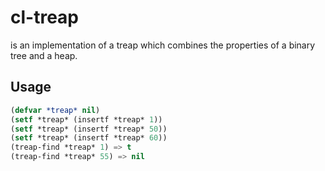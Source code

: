 # cl-treap

is an implementation of a treap which combines the properties of a binary tree and a heap.

## Usage

```lisp
(defvar *treap* nil)
(setf *treap* (insertf *treap* 1))
(setf *treap* (insertf *treap* 50))
(setf *treap* (insertf *treap* 60))
(treap-find *treap* 1) => t
(treap-find *treap* 55) => nil
```

